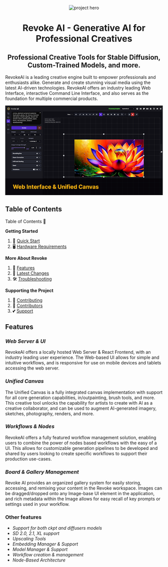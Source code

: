 <div align="center">

![project hero](https://github.com/notBradPitt/RevokeAI/assets/31807370/1a917d94-e099-4fa1-a70f-7dd8d0691018)

# Revoke AI - Generative AI for Professional Creatives
## Professional Creative Tools for Stable Diffusion, Custom-Trained Models, and more. 


</div>

RevokeAI is a leading creative engine built to empower professionals
and enthusiasts alike. Generate and create stunning visual media using
the latest AI-driven technologies. RevokeAI offers an industry leading
Web Interface, interactive Command Line Interface, and also serves as
the foundation for multiple commercial products.

<div align="center">

![canvas preview](https://github.com/notBradPitt/RevokeAI/raw/main/docs/assets/canvas_preview.png)

</div>

## Table of Contents

Table of Contents 📝

**Getting Started**
1. 🏁 [Quick Start](#quick-start) 
3. 🖥️ [Hardware Requirements](#hardware-requirements) 

**More About Revoke**
1. 🌟 [Features](#features) 
2. 📣 [Latest Changes](#latest-changes) 
3. 🛠️ [Troubleshooting](#troubleshooting) 

**Supporting the Project**
1. 🤝 [Contributing](#contributing) 
2. 👥 [Contributors](#contributors) 
3. 💕 [Support](#support) 

## Features

### *Web Server & UI*

RevokeAI offers a locally hosted Web Server & React Frontend, with an industry leading user experience. The Web-based UI allows for simple and intuitive workflows, and is responsive for use on mobile devices and tablets accessing the web server.

### *Unified Canvas*

The Unified Canvas is a fully integrated canvas implementation with support for all core generation capabilities, in/outpainting, brush tools, and more. This creative tool unlocks the capability for artists to create with AI as a creative collaborator, and can be used to augment AI-generated imagery, sketches, photography, renders, and more.

### *Workflows & Nodes*

RevokeAI offers a fully featured workflow management solution, enabling users to combine the power of nodes based workflows with the easy of a UI. This allows for customizable generation pipelines to be developed and shared by users looking to create specific workflows to support their production use-cases.

### *Board & Gallery Management*

Revoke AI provides an organized gallery system for easily storing, accessing, and remixing your content in the Revoke workspace. Images can be dragged/dropped onto any Image-base UI element in the application, and rich metadata within the Image allows for easy recall of key prompts or settings used in your workflow. 

### Other features

- *Support for both ckpt and diffusers models*
- *SD 2.0, 2.1, XL support*
- *Upscaling Tools*
- *Embedding Manager & Support*
- *Model Manager & Support*
- *Workflow creation & management*
- *Node-Based Architecture*



